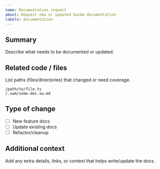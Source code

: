 ```yaml
---
name: Documentation request
about: Request new or updated Swimm documentation
labels: documentation
---
```


## Summary

Describe what needs to be documented or updated.

## Related code / files

List paths (files/directories) that changed or need coverage.

```
/path/to/file.ts
/.swm/some-doc.sw.md
```

## Type of change

- [ ] New feature docs
- [ ] Update existing docs
- [ ] Refactor/cleanup

## Additional context

Add any extra details, links, or context that helps write/update the docs.
